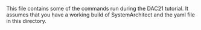 This file contains some of the commands run during the DAC21 tutorial. It assumes that you have a working build of SystemArchitect 
and the yaml file in this directory.

